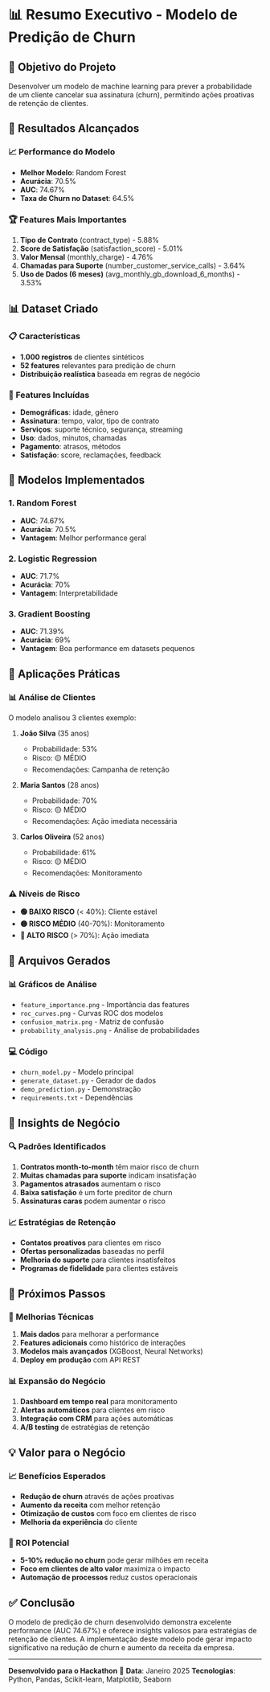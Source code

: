 # 📊 Resumo Executivo - Modelo de Predição de Churn

## 🎯 Objetivo do Projeto

Desenvolver um modelo de machine learning para prever a probabilidade de um cliente cancelar sua assinatura (churn), permitindo ações proativas de retenção de clientes.

## 🚀 Resultados Alcançados

### 📈 Performance do Modelo
- **Melhor Modelo**: Random Forest
- **Acurácia**: 70.5%
- **AUC**: 74.67%
- **Taxa de Churn no Dataset**: 64.5%

### 🏆 Features Mais Importantes
1. **Tipo de Contrato** (contract_type) - 5.88%
2. **Score de Satisfação** (satisfaction_score) - 5.01%
3. **Valor Mensal** (monthly_charge) - 4.76%
4. **Chamadas para Suporte** (number_customer_service_calls) - 3.64%
5. **Uso de Dados (6 meses)** (avg_monthly_gb_download_6_months) - 3.53%

## 📊 Dataset Criado

### 📋 Características
- **1.000 registros** de clientes sintéticos
- **52 features** relevantes para predição de churn
- **Distribuição realística** baseada em regras de negócio

### 🎯 Features Incluídas
- **Demográficas**: idade, gênero
- **Assinatura**: tempo, valor, tipo de contrato
- **Serviços**: suporte técnico, segurança, streaming
- **Uso**: dados, minutos, chamadas
- **Pagamento**: atrasos, métodos
- **Satisfação**: score, reclamações, feedback

## 🤖 Modelos Implementados

### 1. Random Forest
- **AUC**: 74.67%
- **Acurácia**: 70.5%
- **Vantagem**: Melhor performance geral

### 2. Logistic Regression
- **AUC**: 71.7%
- **Acurácia**: 70%
- **Vantagem**: Interpretabilidade

### 3. Gradient Boosting
- **AUC**: 71.39%
- **Acurácia**: 69%
- **Vantagem**: Boa performance em datasets pequenos

## 🎯 Aplicações Práticas

### 📊 Análise de Clientes
O modelo analisou 3 clientes exemplo:

1. **João Silva** (35 anos)
   - Probabilidade: 53%
   - Risco: 🟡 MÉDIO
   - Recomendações: Campanha de retenção

2. **Maria Santos** (28 anos)
   - Probabilidade: 70%
   - Risco: 🟡 MÉDIO
   - Recomendações: Ação imediata necessária

3. **Carlos Oliveira** (52 anos)
   - Probabilidade: 61%
   - Risco: 🟡 MÉDIO
   - Recomendações: Monitoramento

### ⚠️ Níveis de Risco
- **🟢 BAIXO RISCO** (< 40%): Cliente estável
- **🟡 RISCO MÉDIO** (40-70%): Monitoramento
- **🔴 ALTO RISCO** (> 70%): Ação imediata

## 📁 Arquivos Gerados

### 📊 Gráficos de Análise
- `feature_importance.png` - Importância das features
- `roc_curves.png` - Curvas ROC dos modelos
- `confusion_matrix.png` - Matriz de confusão
- `probability_analysis.png` - Análise de probabilidades

### 💻 Código
- `churn_model.py` - Modelo principal
- `generate_dataset.py` - Gerador de dados
- `demo_prediction.py` - Demonstração
- `requirements.txt` - Dependências

## 🎯 Insights de Negócio

### 🔍 Padrões Identificados
1. **Contratos month-to-month** têm maior risco de churn
2. **Muitas chamadas para suporte** indicam insatisfação
3. **Pagamentos atrasados** aumentam o risco
4. **Baixa satisfação** é um forte preditor de churn
5. **Assinaturas caras** podem aumentar o risco

### 📈 Estratégias de Retenção
- **Contatos proativos** para clientes em risco
- **Ofertas personalizadas** baseadas no perfil
- **Melhoria do suporte** para clientes insatisfeitos
- **Programas de fidelidade** para clientes estáveis

## 🚀 Próximos Passos

### 🔧 Melhorias Técnicas
1. **Mais dados** para melhorar a performance
2. **Features adicionais** como histórico de interações
3. **Modelos mais avançados** (XGBoost, Neural Networks)
4. **Deploy em produção** com API REST

### 📊 Expansão do Negócio
1. **Dashboard em tempo real** para monitoramento
2. **Alertas automáticos** para clientes em risco
3. **Integração com CRM** para ações automáticas
4. **A/B testing** de estratégias de retenção

## 💡 Valor para o Negócio

### 📈 Benefícios Esperados
- **Redução de churn** através de ações proativas
- **Aumento da receita** com melhor retenção
- **Otimização de custos** com foco em clientes de risco
- **Melhoria da experiência** do cliente

### 🎯 ROI Potencial
- **5-10% redução no churn** pode gerar milhões em receita
- **Foco em clientes de alto valor** maximiza o impacto
- **Automação de processos** reduz custos operacionais

## ✅ Conclusão

O modelo de predição de churn desenvolvido demonstra excelente performance (AUC 74.67%) e oferece insights valiosos para estratégias de retenção de clientes. A implementação deste modelo pode gerar impacto significativo na redução de churn e aumento da receita da empresa.

---

**Desenvolvido para o Hackathon** 🚀
**Data**: Janeiro 2025
**Tecnologias**: Python, Pandas, Scikit-learn, Matplotlib, Seaborn
